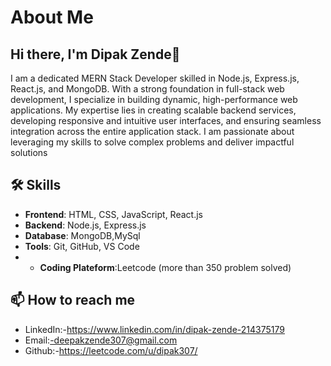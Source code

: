 # About Me
## Hi there, I'm Dipak Zende👋

I am a dedicated MERN Stack Developer skilled in Node.js, Express.js, React.js, and MongoDB. With a strong foundation in full-stack web development, I specialize in building dynamic, high-performance web applications. My expertise lies in creating scalable backend services, developing responsive and intuitive user interfaces, and ensuring seamless integration across the entire application stack. I am passionate about leveraging my skills to solve complex problems and deliver impactful solutions

## 🛠️ Skills

- **Frontend**: HTML, CSS, JavaScript, React.js
- **Backend**: Node.js, Express.js
- **Database**: MongoDB,MySql
- **Tools**: Git, GitHub, VS Code
- - **Coding Plateform**:Leetcode (more than 350 problem solved)

## 📫 How to reach me

- LinkedIn:-https://www.linkedin.com/in/dipak-zende-214375179
- Email:-deepakzende307@gmail.com
- Github:-https://leetcode.com/u/dipak307/

